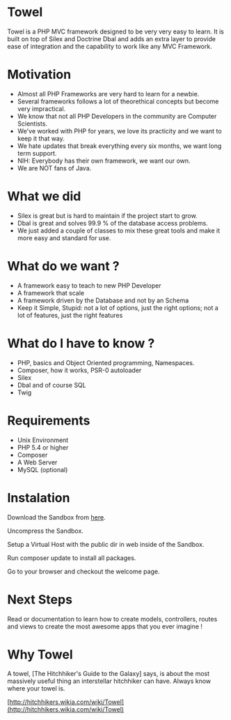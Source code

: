 Towel
=====

Towel is a PHP MVC framework designed to be very very easy to learn. It is built on top of Silex and Doctrine Dbal
and adds an extra layer to provide ease of integration and the capability to work like any MVC Framework.

Motivation
==========

* Almost all PHP Frameworks are very hard to learn for a newbie.
* Several frameworks follows a lot of theorethical concepts but become very impractical.
* We know that not all PHP Developers in the community are Computer Scientists.
* We've worked with PHP for years, we love its practicity and we want to keep it that way.
* We hate updates that break everything every six months, we want long term support.
* NIH: Everybody has their own framework, we want our own.
* We are NOT fans of Java. 


What we did
=============

* Silex is great but is hard to maintain if the project start to grow.
* Dbal is great and solves 99.9 % of the database access problems.
* We just added a couple of classes to mix these great tools and make it more easy and standard for use.

What do we want ?
==============

* A framework easy to teach to new PHP Developer
* A framework that scale
* A framework driven by the Database and not by an Schema
* Keep it Simple, Stupid: not a lot of options, just the right options; not a lot of features, just the right features

What do I have to know ?
========================

* PHP, basics and Object Oriented programming, Namespaces.
* Composer, how it works, PSR-0 autoloader
* Silex
* Dbal and of course SQL
* Twig

Requirements
============

* Unix Environment
* PHP 5.4 or higher
* Composer
* A Web Server
* MySQL (optional)

Instalation
===========

Download the Sandbox from [here](http://www.42mate.com/sites/42mate.com/files/download/towel/latest.tar.gz).

Uncompress the Sandbox.

Setup a Virtual Host with the public dir in web inside of the Sandbox.

Run composer update to install all packages.

Go to your browser and checkout the welcome page.

Next Steps
==========

Read or documentation to learn how to create models, controllers, routes and views to create
the most awesome apps that you ever imagine !

Why Towel
=========

A towel, [The Hitchhiker's Guide to the Galaxy] says, is about the most massively useful thing an interstellar hitchhiker can have. Always know where your towel is.

[http://hitchhikers.wikia.com/wiki/Towel](http://hitchhikers.wikia.com/wiki/Towel)
